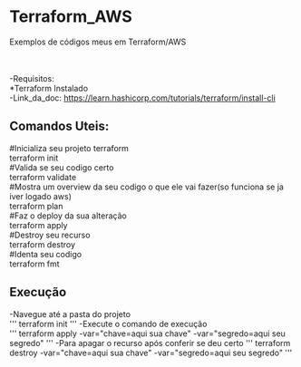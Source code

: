 # Terraform_AWS
Exemplos de códigos meus em Terraform/AWS

</br></br>
-Requisitos:</br>
*Terraform Instalado</br>
-Link_da_doc: https://learn.hashicorp.com/tutorials/terraform/install-cli </br>

## Comandos Uteis:

#Inicializa seu projeto terraform</br>
terraform init </br>
#Valida se seu codigo certo </br>
terraform validate </br>
#Mostra um overview da seu codigo o que ele vai fazer(so funciona se ja iver logado aws) </br>
terraform plan </br>
#Faz o deploy da sua alteração </br>
terraform apply </br>
#Destroy seu recurso </br>
terraform destroy </br>
#Identa seu codigo </br>
terraform fmt </br>


## Execução
-Navegue até a pasta do projeto</br>
'''
terraform init
'''
-Execute o comando de execução</br>
'''
terraform apply -var="chave=aqui sua chave" -var="segredo=aqui seu segredo"
'''
-Para apagar o recurso após conferir se deu certo
'''
terraform destroy -var="chave=aqui sua chave" -var="segredo=aqui seu segredo"
''' 